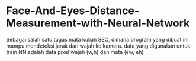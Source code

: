 # Face-And-Eyes-Distance-Measurement-with-Neural-Network

Sebagai salah satu tugas mata kuliah SEC, dimana program yang dibuat ini mampu mendeteksi jarak dari wajah ke kamera.
data yang digunakan untuk train NN adalah data pixel wajah (w,h) dan mata (ew, eh)
